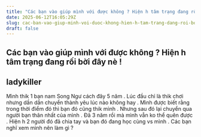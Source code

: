 ```yaml
---
title: "Các bạn vào giúp mình với được không ? Hiện h tâm trạng đang rối bời đây nè !"
date: 2025-06-12T16:05:29Z
slug: cac-ban-vao-giup-minh-voi-duoc-khong-hien-h-tam-trang-dang-roi-boi-day-ne
draft: false
---
```


## Các bạn vào giúp mình với được không ? Hiện h tâm trạng đang rối bời đây nè !

## ladykiller

Mình thik 1 bạn nam Song Ngư cách đây 5 năm . Lúc đầu chỉ là thik chơi nhưng dần dần chuyển thành yêu lúc nào không hay . Mình được biết rằng trong thời điểm đó thì bạn đó cũng thik mình . Nhưng sau đó lại chuyển qua người bạn thân nhất của mình . Đã 3 năm rồi mà mình vẫn ko thể quên được . Hiện h 2 người đó đã chia tay và bạn đó đang học cùng vs mình . Các bạn nghĩ xem mình nên làm gì ?